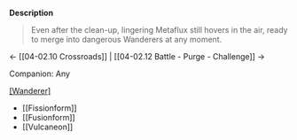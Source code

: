 **Description**
> Even after the clean-up, lingering Metaflux still hovers in the air, ready to merge into dangerous Wanderers at any moment.

← [[04-02.10 Crossroads]] | [[04-02.12 Battle - Purge - Challenge]] →

Companion: Any

[[Wanderer]](s)
* [[Fissionform]]
* [[Fusionform]]
* [[Vulcaneon]]